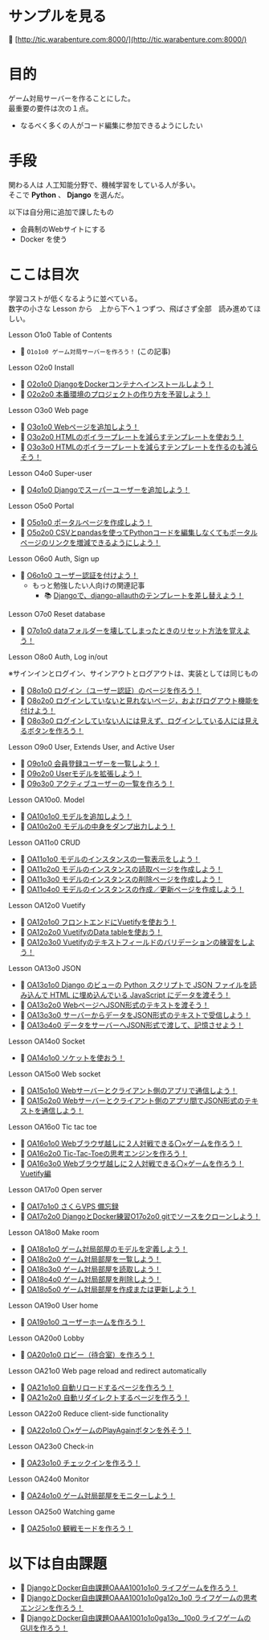 # サンプルを見る

📖 [http://tic.warabenture.com:8000/](http://tic.warabenture.com:8000/)  

# 目的

ゲーム対局サーバーを作ることにした。  
最重要の要件は次の１点。  

* なるべく多くの人がコード編集に参加できるようにしたい

# 手段

関わる人は 人工知能分野で、機械学習をしている人が多い。  
そこで **Python** 、 **Django** を選んだ。  

以下は自分用に追加で課したもの

* 会員制のWebサイトにする
* Docker を使う

# ここは目次

学習コストが低くなるように並べている。  
数字の小さな Lesson から　上から下へ１つずつ、飛ばさず全部　読み進めてほしい。  

Lesson O1o0 Table of Contents  

* 📖 `O1o1o0 ゲーム対局サーバーを作ろう！` (この記事)  

Lesson O2o0 Install  

* 📖 [O2o1o0 DjangoをDockerコンテナへインストールしよう！](https://qiita.com/muzudho1/items/48e69ed17d70a8f171a7)
* 📖 [O2o2o0 本番環境のプロジェクトの作り方を予習しよう！](https://qiita.com/muzudho1/items/e9b8c1cefa5ddaa21ab2)

Lesson O3o0 Web page  

* 📖 [O3o1o0 Webページを追加しよう！](https://qiita.com/muzudho1/items/06fe071c1147b4b8f062)
* 📖 [O3o2o0 HTMLのボイラープレートを減らすテンプレートを使おう！](https://qiita.com/muzudho1/items/7dcfc068e0bec009d371)
* 📖 [O3o3o0 HTMLのボイラープレートを減らすテンプレートを作るのも減らそう！](https://qiita.com/muzudho1/items/606d314c01543666c51b)

Lesson O4o0 Super-user  

* 📖 [O4o1o0 Djangoでスーパーユーザーを追加しよう！](https://qiita.com/muzudho1/items/cf21fa75e23e1f987153)

Lesson O5o0 Portal  

* 📖 [O5o1o0 ポータルページを作成しよう！](https://qiita.com/muzudho1/items/ad2299cf94a9a5b1c254)
* 📖 [O5o2o0 CSVとpandasを使ってPythonコードを編集しなくてもポータルページのリンクを増減できるようにしよう！](https://qiita.com/muzudho1/items/19c44296501c29c41d31)

Lesson O6o0 Auth, Sign up  

* 📖 [O6o1o0 ユーザー認証を付けよう！](https://qiita.com/muzudho1/items/55cb7ac55299afd51887)
  * もっと勉強したい人向けの関連記事
    * 📚 [Djangoで、django-allauthのテンプレートを差し替えよう！](https://qiita.com/muzudho1/items/6120055b2a8eb4e28527)

Lesson O7o0 Reset database

* 📖 [O7o1o0 dataフォルダーを壊してしまったときのリセット方法を覚えよう！](https://qiita.com/muzudho1/items/1ecaac80568c981fcd59)

Lesson O8o0 Auth, Log in/out  

※サインインとログイン、サインアウトとログアウトは、実装としては同じもの  

* 📖 [O8o1o0 ログイン（ユーザー認証）のページを作ろう！](https://qiita.com/muzudho1/items/1d34d64562ff07f1742a)
* 📖 [O8o2o0 ログインしていないと見れないページ，およびログアウト機能を付けよう！](https://qiita.com/muzudho1/items/9f1ae4d0debc0b8aa4b1)
* 📖 [O8o3o0 ログインしていない人には見えず、ログインしている人には見えるボタンを作ろう！](https://qiita.com/muzudho1/items/0c59f3ce7aa6bef2a91f)

Lesson O9o0 User, Extends User, and Active User  

* 📖 [O9o1o0 会員登録ユーザーを一覧しよう！](https://qiita.com/muzudho1/items/13c15be5b9070dab1770)
* 📖 [O9o2o0 Userモデルを拡張しよう！](https://qiita.com/muzudho1/items/2d182729f625234f0eff)
* 📖 [O9o3o0 アクティブユーザーの一覧を作ろう！](https://qiita.com/muzudho1/items/bea77e8a69c5c805e1d7)

Lesson OA10o0. Model  

* 📖 [OA10o1o0 モデルを追加しよう！](https://qiita.com/muzudho1/items/2463cc006da69f5ed7b2)
* 📖 [OA10o2o0 モデルの中身をダンプ出力しよう！](https://qiita.com/muzudho1/items/5db218ed0f12bae43d18)

Lesson OA11o0 CRUD  

* 📖 [OA11o1o0 モデルのインスタンスの一覧表示をしよう！](https://qiita.com/muzudho1/items/77668130b6d941596327)
* 📖 [OA11o2o0 モデルのインスタンスの読取ページを作成しよう！](https://qiita.com/muzudho1/items/ae362f53a670e265a7e4)
* 📖 [OA11o3o0 モデルのインスタンスの削除ページを作成しよう！](https://qiita.com/muzudho1/items/32694c883331c75ef059)
* 📖 [OA11o4o0 モデルのインスタンスの作成／更新ページを作成しよう！](https://qiita.com/muzudho1/items/806ecdba1654ae169f37)

Lesson OA12o0 Vuetify  

* 📖 [OA12o1o0 フロントエンドにVuetifyを使おう！](https://qiita.com/muzudho1/items/e80a72b027249daa4d41)
* 📖 [OA12o2o0 VuetifyのData tableを使おう！](https://qiita.com/muzudho1/items/2b01d3acce5ec1b5770b)
* 📖 [OA12o3o0 Vuetifyのテキストフィールドのバリデーションの練習をしよう！](https://qiita.com/muzudho1/items/fd47e589cd3f9449fcbb)

Lesson OA13o0 JSON  

* 📖 [OA13o1o0 Django のビューの Python スクリプトで JSON ファイルを読み込んで HTML に埋め込んでいる JavaScript にデータを渡そう！](https://qiita.com/muzudho1/items/b3b0c25fc329eb9bc0c1)
* 📖 [OA13o2o0 WebページへJSON形式のテキストを渡そう！](https://qiita.com/muzudho1/items/c50859d9bde800d06a62)
* 📖 [OA13o3o0 サーバーからデータをJSON形式のテキストで受信しよう！](https://qiita.com/muzudho1/items/d83760a6a4abadaf19c4)
* 📖 [OA13o4o0 データをサーバーへJSON形式で渡して、記憶させよう！](https://qiita.com/muzudho1/items/ed0ea262aaa327a2d12b)

Lesson OA14o0 Socket  

* 📖 [OA14o1o0 ソケットを使おう！](https://qiita.com/muzudho1/items/7a6501f7dbafbaa9b96c)

Lesson OA15o0 Web socket  

* 📖 [OA15o1o0 Webサーバーとクライアント側のアプリで通信しよう！](https://qiita.com/muzudho1/items/9bad88a4092bf83a0f12)
* 📖 [OA15o2o0 Webサーバーとクライアント側のアプリ間でJSON形式のテキストを通信しよう！](https://qiita.com/muzudho1/items/a3870c78f609a65debe0)

Lesson OA16o0 Tic tac toe  

* 📖 [OA16o1o0 Webブラウザ越しに２人対戦できる〇×ゲームを作ろう！](https://qiita.com/muzudho1/items/3bd5e55fbea2c0598e8b)
* 📖 [OA16o2o0 Tic-Tac-Toeの思考エンジンを作ろう！](https://qiita.com/muzudho1/items/69021deb9ec541406cfb)
* 📖 [OA16o3o0 Webブラウザ越しに２人対戦できる〇×ゲームを作ろう！ Vuetify編](https://qiita.com/muzudho1/items/f302bdb40fb5c13f9603)

Lesson OA17o0 Open server  

* 📖 [OA17o1o0 さくらVPS 備忘録](https://qiita.com/muzudho1/items/1d3b4b5608716463184c)
* 📖 [OA17o2o0 DjangoとDocker練習O17o2o0 gitでソースをクローンしよう！](https://qiita.com/muzudho1/items/7d4c35b58d6af20e3ceb)

Lesson OA18o0 Make room  

* 📖 [OA18o1o0 ゲーム対局部屋のモデルを定義しよう！](https://qiita.com/muzudho1/items/e1cf253dd6929bcd708d)
* 📖 [OA18o2o0 ゲーム対局部屋を一覧しよう！](https://qiita.com/muzudho1/items/346c286d4f99850afe23)
* 📖 [OA18o3o0 ゲーム対局部屋を読取しよう！](https://qiita.com/muzudho1/items/a39bea2f098951292916)
* 📖 [OA18o4o0 ゲーム対局部屋を削除しよう！](https://qiita.com/muzudho1/items/172485842e7adfb749aa)
* 📖 [OA18o5o0 ゲーム対局部屋を作成または更新しよう！](https://qiita.com/muzudho1/items/6eaf6cf90fe5a6519184)

Lesson OA19o0 User home  

* 📖 [OA19o1o0 ユーザーホームを作ろう！](https://qiita.com/muzudho1/items/37532c83235b7f9e60c9)

Lesson OA20o0 Lobby  

* 📖 [OA20o1o0 ロビー（待合室）を作ろう！](https://qiita.com/muzudho1/items/57677b07854aca71b42d)

Lesson OA21o0 Web page reload and redirect automatically  

* 📖 [OA21o1o0 自動リロードするページを作ろう！](https://qiita.com/muzudho1/items/8df599dc0e0acb25f649)
* 📖 [OA21o2o0 自動リダイレクトするページを作ろう！](https://qiita.com/muzudho1/items/aea9be36422763f082e9)

Lesson OA22o0 Reduce client-side functionality  

* 📖 [OA22o1o0 〇×ゲームのPlayAgainボタンを外そう！](https://qiita.com/muzudho1/items/d4bfde69c1656616f8ce)

Lesson OA23o0 Check-in  

* 📖 [OA23o1o0 チェックインを作ろう！](https://qiita.com/muzudho1/items/1ce542dd66929d7bce3f)

Lesson OA24o0 Monitor  

* 📖 [OA24o1o0 ゲーム対局部屋をモニターしよう！](https://qiita.com/muzudho1/items/e5e6e6ba76da401c4c00)

Lesson OA25o0 Watching game  

* 📖 [OA25o1o0 観戦モードを作ろう！](https://qiita.com/muzudho1/items/9e4a7dd1ccfac6ac8d66)

# 以下は自由課題

* 📖 [DjangoとDocker自由課題OAAA1001o1o0 ライフゲームを作ろう！](https://qiita.com/muzudho1/items/a2c90f8d3dfaad849211)
* 📖 [DjangoとDocker自由課題OAAA1001o1o0ga12o_1o0 ライフゲームの思考エンジンを作ろう！](https://qiita.com/muzudho1/items/4ec5896c7a8fb27161ff)
* 📖 [DjangoとDocker自由課題OAAA1001o1o0ga13o__10o0 ライフゲームのGUIを作ろう！](https://qiita.com/muzudho1/items/01d2482576f8ca8d7e0e)
